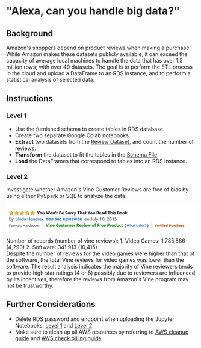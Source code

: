 # "Alexa, can you handle big data?"

## Background
Amazon's shoppers depend on product reviews when making a purchase. While Amazon makes these datasets publicly available, it can exceed the capacity of average local machines to handle the data that has over 1.5 million rows; with over 40 datasets. The goal is to perform the ETL process in the cloud and upload a DataFrame to an RDS instance, and to perform a statistical analysis of selected data.

## Instructions
### Level 1
* Use the furnished schema to create tables in RDS database.
* Create two separate Google Colab notebooks.
* **Extract** two datasets from the [Review Dataset](https://s3.amazonaw.com/amazon-reviews-pds/tsv/index.txt), and count the number of reviews.
* **Transform** the dataset to fit the tables in the [Schema File](level-1/schema.sql).
* **Load** the DataFrames that correspond to tables into an RDS instance.

### Level 2
Investigate whether Amazon's Vine Customer Reviews are free of bias by using either PySpark or SQL to analyze the data. <p>

  ![Image](Images/vine01.png)

Number of records (number of vine reviews): 1. Video Games: 1,785,886 (4,290) 2. Software: 341,913 (10,415) <br>
Despite the number of reviews for the video games were higher than that of the software, the total Vine reviews for video games was lower than the software. The result analysis indicates the majority of Vine reviewers tends to provide high star ratings (4 or 5) possibly due to reviewers are influenced by its incentives, therefore the reviews from Amazon's Vine program may not be trustworthy.<p>
 
## Further Considerations
* Delete RDS password and endpoint when uploading the Jupyter Notebooks: [Level 1](level-1) and [Level 2](level-2)
* Make sure to clean up all AWS resources by referring to [AWS cleanup guide](Resources/AWS_cleanup.pdf) and [AWS check billing guide](Resources/AWS_check_billing.pdf)
